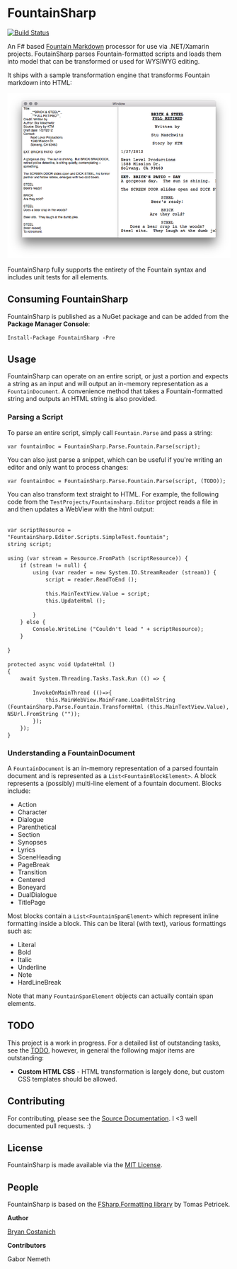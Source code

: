# FountainSharp

[![Build Status](https://www.bitrise.io/app/45c89db89673e862.svg?token=HAU9M6A-HNZGe6rCJ4lnIw)](https://www.bitrise.io/app/45c89db89673e862)

An F# based [Fountain Markdown](http://fountain.io) processor for use via .NET/Xamarin projects. FoutainSharp parses Fountain-formatted scripts and loads them into model that can be transformed or used for WYSIWYG editing. 

It ships with a sample transformation engine that transforms Fountain markdown into HTML:

![Image of a parsed script formatted in HTML](ParsedOutput.png)

FountainSharp fully supports the entirety of the Fountain syntax and includes unit tests for all elements.

## Consuming FountainSharp

FountainSharp is published as a NuGet package and can be added from the **Package Manager Console**:

```
Install-Package FountainSharp -Pre
```

## Usage

FountainSharp can operate on an entire script, or just a portion and expects a string as an input and will output an in-memory representation as a `FountainDocument`. A convenience method that takes a Fountain-formatted string and outputs an HTML string is also provided.

### Parsing a Script

To parse an entire script, simply call `Fountain.Parse` and pass a string:

```CSharp
var fountainDoc = FountainSharp.Parse.Fountain.Parse(script);

```

You can also just parse a snippet, which can be useful if you're writing an editor and only want to process changes:

```CSharp
var fountainDoc = FountainSharp.Parse.Fountain.Parse(script, (TODO));

```

You can also transform text straight to HTML. For example, the following code from the `TestProjects/Fountainsharp.Editor` project reads a file in and then updates a WebView with the html output:

```CSharp

var scriptResource = "FountainSharp.Editor.Scripts.SimpleTest.fountain";
string script;

using (var stream = Resource.FromPath (scriptResource)) {
	if (stream != null) {
		using (var reader = new System.IO.StreamReader (stream)) {
			script = reader.ReadToEnd ();

			this.MainTextView.Value = script;
			this.UpdateHtml ();

		}
	} else {
		Console.WriteLine ("Couldn't load " + scriptResource);
	}

}

protected async void UpdateHtml ()
{
	await System.Threading.Tasks.Task.Run (() => {
		
		InvokeOnMainThread (()=>{
			this.MainWebView.MainFrame.LoadHtmlString (FountainSharp.Parse.Fountain.TransformHtml (this.MainTextView.Value), NSUrl.FromString (""));
		});
	});
}
```

### Understanding a FountainDocument

A `FountainDocument` is an in-memory representation of a parsed fountain document and is represented as a `List<FountainBlockElement>`.  A block represents a (possibly) multi-line element of a fountain document. Blocks include:

  * Action
  * Character
  * Dialogue
  * Parenthetical
  * Section
  * Synopses
  * Lyrics
  * SceneHeading
  * PageBreak
  * Transition
  * Centered
  * Boneyard
  * DualDialogue
  * TitlePage
  
Most blocks contain a `List<FountainSpanElement>` which represent inline formatting inside a block. This can be literal (with text), various formattings such as:

  * Literal
  * Bold
  * Italic
  * Underline
  * Note
  * HardLineBreak
  
Note that many `FountainSpanElement` objects can actually contain span elements.  

## TODO

This project is a work in progress. For a detailed list of outstanding tasks, see the [TODO](Source/FountainSharp/FountainSharp.Parse/ToDo.md), however, in general the following major items are outstanding:

 * **Custom HTML CSS** - HTML transformation is largely done, but custom CSS templates should be allowed.
 

## Contributing

For contributing, please see the [Source Documentation](Source/FountainSharp.Parse/Documentation.md). I <3 well documented pull requests. :)

## License

FountainSharp is made available via the [MIT License](License.md). 


## People

FountainSharp is based on the [FSharp.Formatting library](https://github.com/tpetricek/FSharp.Formatting) by Tomas Petricek.

**Author**

[Bryan Costanich](https://twitter.com/bryancostanich)


**Contributors**

Gabor Nemeth
